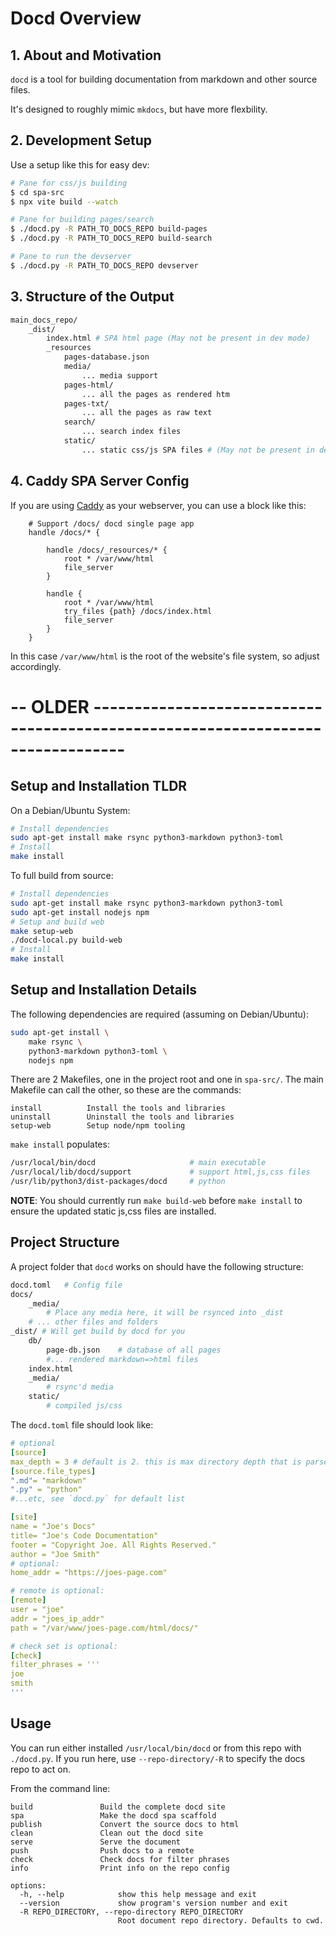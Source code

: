 # Docd Overview

## 1. About and Motivation

`docd` is a tool for building documentation from markdown and other source files.

It's designed to roughly mimic `mkdocs`, but have more flexbility.


## 2. Development Setup

Use a setup like this for easy dev:

```sh
# Pane for css/js building
$ cd spa-src
$ npx vite build --watch

# Pane for building pages/search
$ ./docd.py -R PATH_TO_DOCS_REPO build-pages
$ ./docd.py -R PATH_TO_DOCS_REPO build-search

# Pane to run the devserver
$ ./docd.py -R PATH_TO_DOCS_REPO devserver
```


## 3. Structure of the Output

```sh
main_docs_repo/
    _dist/
        index.html # SPA html page (May not be present in dev mode)
        _resources
            pages-database.json
            media/
                ... media support
            pages-html/
                ... all the pages as rendered htm
            pages-txt/
                ... all the pages as raw text
            search/
                ... search index files
            static/
                ... static css/js SPA files # (May not be present in dev mode)
```


## 4. Caddy SPA Server Config

If you are using [Caddy](https://caddyserver.com/) as your webserver, you can use a block like this:

```
    # Support /docs/ docd single page app
    handle /docs/* {

        handle /docs/_resources/* {
            root * /var/www/html
            file_server
        }

        handle {
            root * /var/www/html
            try_files {path} /docs/index.html
            file_server
        }
    }
```

In this case `/var/www/html` is the root of the website's file system, so adjust accordingly.



# -- OLDER -------------------------------------------------------------------------------- #


## Setup and Installation TLDR

On a Debian/Ubuntu System:

```sh
# Install dependencies
sudo apt-get install make rsync python3-markdown python3-toml
# Install
make install 
```

To full build from source:

```sh
# Install dependencies
sudo apt-get install make rsync python3-markdown python3-toml
sudo apt-get install nodejs npm 
# Setup and build web
make setup-web
./docd-local.py build-web
# Install
make install 
```


## Setup and Installation Details

The following dependencies are required (assuming on Debian/Ubuntu):

```sh
sudo apt-get install \
    make rsync \
    python3-markdown python3-toml \
    nodejs npm
```

There are 2 Makefiles, one in the project root and one in `spa-src/`.
The main Makefile can call the other, so these are the commands:

```
install          Install the tools and libraries
uninstall        Uninstall the tools and libraries
setup-web        Setup node/npm tooling
```

`make install` populates:

```sh
/usr/local/bin/docd                     # main executable
/usr/local/lib/docd/support             # support html,js,css files
/usr/lib/python3/dist-packages/docd     # python
```

**NOTE**: You should currently run `make build-web` before `make install` to ensure the updated static js,css files are installed.


## Project Structure

A project folder that `docd` works on should have the following structure:

```sh
docd.toml   # Config file
docs/
    _media/
        # Place any media here, it will be rsynced into _dist
    # ... other files and folders
_dist/ # Will get build by docd for you
    db/
        page-db.json    # database of all pages
        #... rendered markdown=>html files
    index.html
    _media/
        # rsync'd media
    static/
        # compiled js/css
```

The `docd.toml` file should look like:

```yaml
# optional
[source]
max_depth = 3 # default is 2. this is max directory depth that is parsed
[source.file_types]
".md"= "markdown"
".py" = "python"
#...etc, see `docd.py` for default list

[site]
name = "Joe's Docs"
title= "Joe's Code Documentation"
footer = "Copyright Joe. All Rights Reserved."
author = "Joe Smith"
# optional:
home_addr = "https://joes-page.com"

# remote is optional:
[remote]
user = "joe"
addr = "joes_ip_addr"
path = "/var/www/joes-page.com/html/docs/"

# check set is optional:
[check]
filter_phrases = '''
joe
smith
'''
```


## Usage

You can run either installed `/usr/local/bin/docd` or from this repo with `./docd.py`.
If you run here, use `--repo-directory/-R` to specify the docs repo to act on.

From the command line:

```
build               Build the complete docd site
spa                 Make the docd spa scaffold
publish             Convert the source docs to html
clean               Clean out the docd site
serve               Serve the document
push                Push docs to a remote
check               Check docs for filter phrases
info                Print info on the repo config

options:
  -h, --help            show this help message and exit
  --version             show program's version number and exit
  -R REPO_DIRECTORY, --repo-directory REPO_DIRECTORY
                        Root document repo directory. Defaults to cwd.
```

